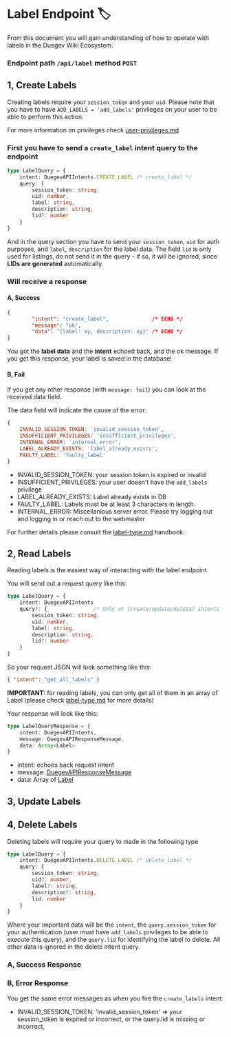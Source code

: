 # Label Endpoint 🏷️

From this document you will gain understanding of how to operate with labels in the Duegev Wiki Ecosystem.

### Endpoint path ``/api/label`` method ``POST``

## 1, Create Labels

Creating labels require your ``session_token`` and your ``uid``. Please note that you have to have ``ADD_LABELS = 'add_labels'`` privileges on your user to be able to perform this action.

For more information on privileges check [user-privileges.md](./enums/user-privileges.md)

### First you have to send a ``create_label`` intent query to the endpoint

```Typescript
type LabelQuery = {
    intent: DuegevAPIIntents.CREATE_LABEL /* create_label */
    query: {              
        session_token: string,
        uid: number,
        label: string,
        description: string,
        lid?: number
    }
}
```

And in the query section you have to send your ``session_token``, ``uid`` for auth purposes, and ``label``, ``description`` for the label data. The field ``lid`` is only used for listings, do not send it in the query - if so, it will be ignored, since **LIDs are generated** automatically.

### Will receive a response

#### A, Success

```JSON
{
        "intent": "create_label",              /* ECHO */
        "message": "ok",
        "data": "{label: xy, description: xy}" /* ECHO */
}
```

You got the **label data** and the **intent** echoed back, and the ok message. If you get this response, your label is saved in the database!

#### B, Fail
If you get any other response (with ``message: fail``) you can look at the received data field.

The data field will indicate the cause of the error:

```Javascript
{
    INVALID_SESSION_TOKEN: 'invalid_session_token',
    INSUFFICIENT_PRIVILEGES: 'insufficient_privileges',
    INTERNAL_ERROR: 'internal_error',
    LABEL_ALREADY_EXISTS: 'label_already_exists',
    FAULTY_LABEL: 'faulty_label'
}
```

- INVALID_SESSION_TOKEN: your session token is expired or invalid
- INSUFFICIENT_PRIVILEGES: your user doesn't have the ``add_labels`` privilege
- LABEL_ALREADY_EXISTS: Label already exists in DB
- FAULTY_LABEL: Labels must be at least 3 characters in length.
- INTERNAL_ERROR: Miscellanious server error. Please try logging out and logging in or reach out to the webmaster

For further details please consult the [label-type.md](./types/label-type.md) handbook.

## 2, Read Labels
Reading labels is the easiest way of interacting with the label endpoint.

You will send out a request query like this:
```Typescript
type LabelQuery = {
    intent: DuegevAPIIntents
    query?: {               /* Only at [create/update/delete] intents */
        session_token: string,
        uid: number,
        label: string,
        description: string,
        lid?: number
    }
}
```
So your request JSON will look something like this: 

```JSON
{ "intent": "get_all_labels" }
```
**IMPORTANT:** for reading labels, you can only get all of them in an array of Label (please check [label-type.md](./types/label-type.md) for more details)

Your response will look like this:
```Typescript
type LabelQueryResponse = {
    intent: DuegevAPIIntents,
    message: DuegevAPIResponseMessage,
    data: Array<Label>
}
```

- intent: echoes back request intent
- message: [DuegevAPIResponseMessage](./enums/api-response-messages.md)
- data: Array of [Label](./types/label-type.md)

## 3, Update Labels

## 4, Delete Labels

Deleting labels will require your query to made in the following type

```Typescript
type LabelQuery = {
    intent: DuegevAPIIntents.DELETE_LABEL /* delete_label */
    query: {              
        session_token: string,
        uid?: number,
        label?: string,
        description?: string,
        lid: number
    }
}
```

Where your important data will be the ``intent``, the ``query.session_token`` for your authentication (user must have ``add_labels`` privileges to be able to execute this query), and the ``query.lid`` for identifying the label to delete. All other data is ignored in the delete intent query.


### A, Success Response

### B, Error Response

You get the same error messages as when you fire the ``create_labels`` intent:

- INVALID_SESSION_TOKEN: 'invalid_session_token' => your session_token is expired or incorrect, or the query.lid is missing or incorrect,